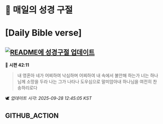 # 🙏 매일의 성경 구절
# [Daily Bible verse]
## [![README에 성경구절 업데이트](https://github.com/DONGSUKA/first_test/actions/workflows/update-readme-bible.yml/badge.svg)](https://github.com/DONGSUKA/first_test/actions/workflows/update-readme-bible.yml)
<!-- START_BIBLE_VERSE -->
📖 **시편 42:11**
> 내 영혼아 네가 어찌하여 낙심하며 어찌하여 내 속에서 불안해 하는가 너는 하나님께 소망을 두라 나는 그가 나타나 도우심으로 말미암아내 하나님을 여전히 찬송하리로다

🕊️ _업데이트 시각: 2025-09-28 12:45:05 KST_
  <!-- END_BIBLE_VERSE -->
## GITHUB_ACTION
